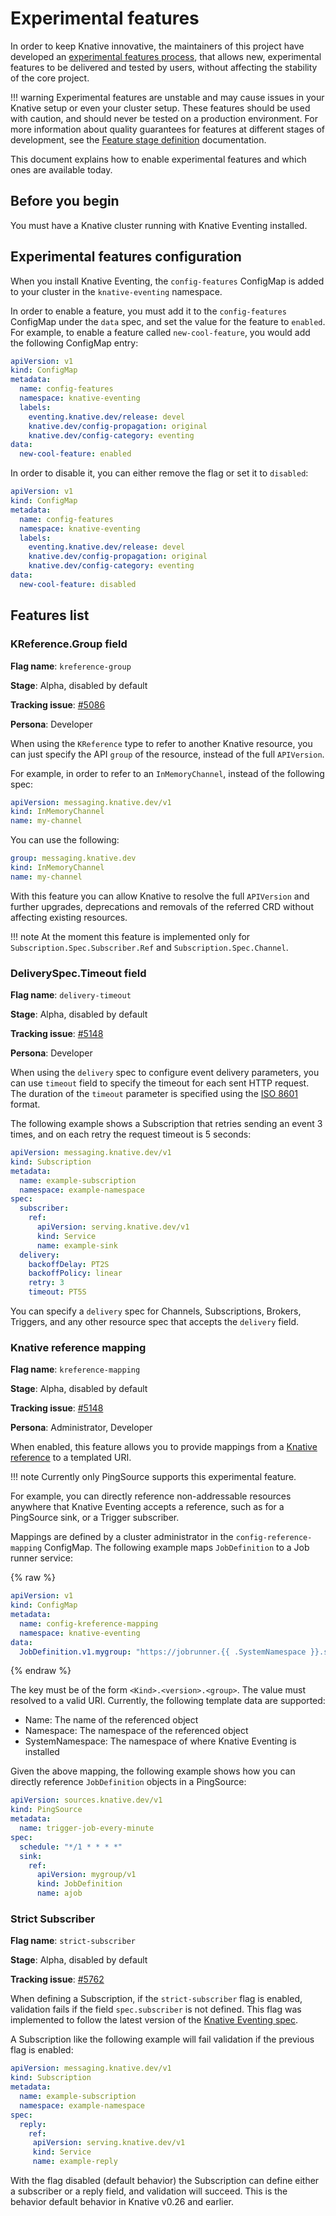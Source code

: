 # Experimental features

In order to keep Knative innovative, the maintainers of this project have
developed an
[experimental features process](https://github.com/knative/eventing/blob/main/docs/experimental-features.md),
that allows new, experimental features to be delivered and tested by users,
without affecting the stability of the core project.

<!--TODO: Add note about HOW / where users can provide feedback, otherwise there's not much point mentioning that-->

!!! warning
    Experimental features are unstable and may cause issues in your Knative setup or even your cluster setup.
    These features should be used with caution, and should never be tested on a production environment. For more
    information about quality guarantees for features at different stages of
    development, see the
    [Feature stage definition](https://github.com/knative/eventing/blob/main/docs/experimental-features.md#stage-definition)
    documentation.

This document explains how to enable experimental features and which ones are
available today.

## Before you begin

You must have a Knative cluster running with Knative Eventing installed.

## Experimental features configuration

When you install Knative Eventing, the `config-features` ConfigMap is added to
your cluster in the `knative-eventing` namespace.

In order to enable a feature, you must add it to the `config-features` ConfigMap
under the `data` spec, and set the value for the feature to `enabled`. For example,
to enable a feature called `new-cool-feature`, you would add the following ConfigMap
entry:

```yaml
apiVersion: v1
kind: ConfigMap
metadata:
  name: config-features
  namespace: knative-eventing
  labels:
    eventing.knative.dev/release: devel
    knative.dev/config-propagation: original
    knative.dev/config-category: eventing
data:
  new-cool-feature: enabled
```

In order to disable it, you can either remove the flag or set it to `disabled`:

```yaml
apiVersion: v1
kind: ConfigMap
metadata:
  name: config-features
  namespace: knative-eventing
  labels:
    eventing.knative.dev/release: devel
    knative.dev/config-propagation: original
    knative.dev/config-category: eventing
data:
  new-cool-feature: disabled
```

## Features list

### KReference.Group field

**Flag name**: `kreference-group`

**Stage**: Alpha, disabled by default

**Tracking issue**: [#5086](https://github.com/knative/eventing/issues/5086)

**Persona**: Developer

When using the `KReference` type to refer to another Knative resource, you can
just specify the API `group` of the resource, instead of the full `APIVersion`.

For example, in order to refer to an `InMemoryChannel`, instead of the following
spec:

```yaml
apiVersion: messaging.knative.dev/v1
kind: InMemoryChannel
name: my-channel
```

You can use the following:

```yaml
group: messaging.knative.dev
kind: InMemoryChannel
name: my-channel
```

With this feature you can allow Knative to resolve the full `APIVersion` and
further upgrades, deprecations and removals of the referred CRD without
affecting existing resources.

!!! note
    At the moment this feature is implemented only for
    `Subscription.Spec.Subscriber.Ref` and `Subscription.Spec.Channel`.

### DeliverySpec.Timeout field

**Flag name**: `delivery-timeout`

**Stage**: Alpha, disabled by default

**Tracking issue**: [#5148](https://github.com/knative/eventing/issues/5148)

**Persona**: Developer

When using the `delivery` spec to configure event delivery parameters, you can
use `timeout` field to specify the timeout for each sent HTTP request. The
duration of the `timeout` parameter is specified using the
[ISO 8601](https://en.wikipedia.org/wiki/ISO_8601#Times) format.

The following example shows a Subscription that retries sending an event 3
times, and on each retry the request timeout is 5 seconds:

```yaml
apiVersion: messaging.knative.dev/v1
kind: Subscription
metadata:
  name: example-subscription
  namespace: example-namespace
spec:
  subscriber:
    ref:
      apiVersion: serving.knative.dev/v1
      kind: Service
      name: example-sink
  delivery:
    backoffDelay: PT2S
    backoffPolicy: linear
    retry: 3
    timeout: PT5S
```

You can specify a `delivery` spec for Channels, Subscriptions, Brokers,
Triggers, and any other resource spec that accepts the `delivery` field.

### Knative reference mapping

**Flag name**: `kreference-mapping`

**Stage**: Alpha, disabled by default

**Tracking issue**: [#5148](https://github.com/knative/eventing/issues/5593)

**Persona**: Administrator, Developer

When enabled, this feature allows you to provide mappings from a [Knative reference](https://github.com/knative/specs/blob/main/specs/eventing/overview.md#destination) to a templated URI.


!!! note
    Currently only PingSource supports this experimental feature.

For example, you can directly reference non-addressable resources anywhere that Knative Eventing accepts a reference, such as for a PingSource sink, or a Trigger subscriber.

Mappings are defined by a cluster administrator in the `config-reference-mapping` ConfigMap.
The following example maps `JobDefinition` to a Job runner service:

{% raw %}

```yaml
apiVersion: v1
kind: ConfigMap
metadata:
  name: config-kreference-mapping
  namespace: knative-eventing
data:
  JobDefinition.v1.mygroup: "https://jobrunner.{{ .SystemNamespace }}.svc.cluster.local/{{ .Name }}"
```

{% endraw %}

The key must be of the form `<Kind>.<version>.<group>`. The value must resolved
to a valid URI. Currently, the following template data are supported:

- Name: The name of the referenced object
- Namespace: The namespace of the referenced object
- SystemNamespace: The namespace of where Knative Eventing is installed

Given the above mapping, the following example shows how you can directly reference
`JobDefinition` objects in a PingSource:

```yaml
apiVersion: sources.knative.dev/v1
kind: PingSource
metadata:
  name: trigger-job-every-minute
spec:
  schedule: "*/1 * * * *"
  sink:
    ref:
      apiVersion: mygroup/v1
      kind: JobDefinition
      name: ajob
```

### Strict Subscriber

**Flag name**: `strict-subscriber`

**Stage**: Alpha, disabled by default

**Tracking issue**: [#5762](https://github.com/knative/eventing/pull/5762)

When defining a Subscription, if the `strict-subscriber` flag is enabled, validation fails if the field `spec.subscriber` is not defined. This flag was implemented to follow the latest version of the [Knative Eventing spec](https://github.com/knative/specs/tree/main/specs/eventing).

A Subscription like the following example will fail validation if the previous flag is enabled: 
```yaml
apiVersion: messaging.knative.dev/v1
kind: Subscription
metadata:
  name: example-subscription
  namespace: example-namespace
spec:
  reply: 
    ref:
     apiVersion: serving.knative.dev/v1
     kind: Service
     name: example-reply
```

With the flag disabled (default behavior) the Subscription can define either a subscriber or a reply field, and validation will succeed. This is the behavior default behavior in Knative v0.26 and earlier.
